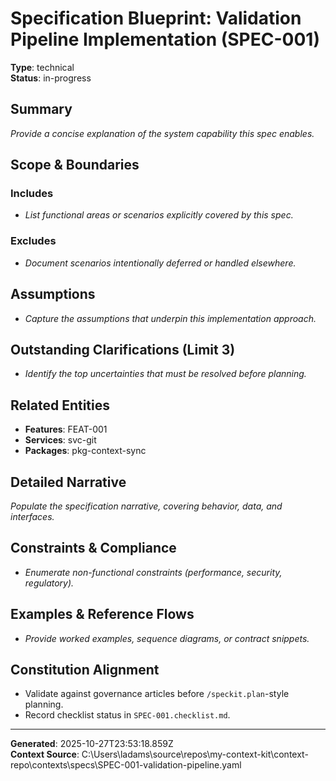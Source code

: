 # Specification Blueprint: Validation Pipeline Implementation (SPEC-001)

**Type**: technical  
**Status**: in-progress

## Summary
_Provide a concise explanation of the system capability this spec enables._

## Scope & Boundaries
### Includes
- _List functional areas or scenarios explicitly covered by this spec._
### Excludes
- _Document scenarios intentionally deferred or handled elsewhere._

## Assumptions
- _Capture the assumptions that underpin this implementation approach._

## Outstanding Clarifications (Limit 3)
- _Identify the top uncertainties that must be resolved before planning._

## Related Entities
- **Features**: FEAT-001
- **Services**: svc-git
- **Packages**: pkg-context-sync

## Detailed Narrative
_Populate the specification narrative, covering behavior, data, and interfaces._

## Constraints & Compliance
- _Enumerate non-functional constraints (performance, security, regulatory)._ 

## Examples & Reference Flows
- _Provide worked examples, sequence diagrams, or contract snippets._

## Constitution Alignment
- Validate against governance articles before `/speckit.plan`-style planning.
- Record checklist status in `SPEC-001.checklist.md`.

---

**Generated**: 2025-10-27T23:53:18.859Z  
**Context Source**: C:\Users\ladams\source\repos\my-context-kit\context-repo\contexts\specs\SPEC-001-validation-pipeline.yaml
